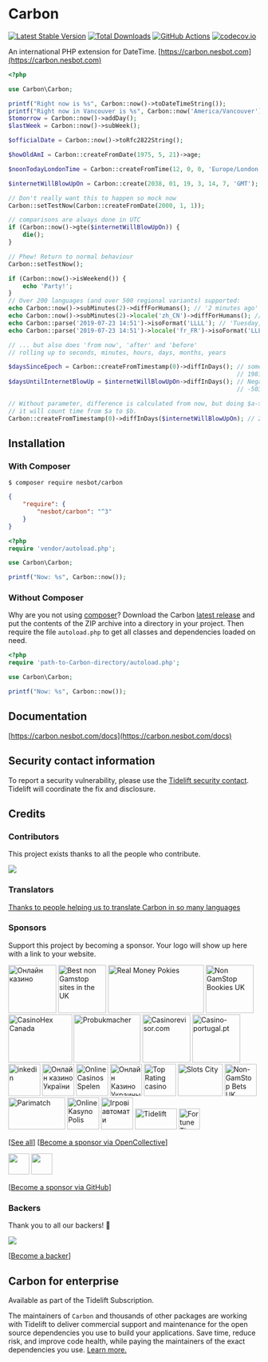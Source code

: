 # Carbon

[![Latest Stable Version](https://img.shields.io/packagist/v/nesbot/carbon.svg?style=flat-square)](https://packagist.org/packages/nesbot/carbon)
[![Total Downloads](https://img.shields.io/packagist/dt/nesbot/carbon.svg?style=flat-square)](https://packagist.org/packages/nesbot/carbon)
[![GitHub Actions](https://img.shields.io/endpoint.svg?url=https%3A%2F%2Factions-badge.atrox.dev%2Fbriannesbitt%2FCarbon%2Fbadge&style=flat-square&label=Build&logo=none)](https://github.com/briannesbitt/Carbon/actions)
[![codecov.io](https://img.shields.io/codecov/c/github/briannesbitt/Carbon.svg?style=flat-square)](https://codecov.io/github/briannesbitt/Carbon?branch=master)

An international PHP extension for DateTime. [https://carbon.nesbot.com](https://carbon.nesbot.com)

```php
<?php

use Carbon\Carbon;

printf("Right now is %s", Carbon::now()->toDateTimeString());
printf("Right now in Vancouver is %s", Carbon::now('America/Vancouver'));  //implicit __toString()
$tomorrow = Carbon::now()->addDay();
$lastWeek = Carbon::now()->subWeek();

$officialDate = Carbon::now()->toRfc2822String();

$howOldAmI = Carbon::createFromDate(1975, 5, 21)->age;

$noonTodayLondonTime = Carbon::createFromTime(12, 0, 0, 'Europe/London');

$internetWillBlowUpOn = Carbon::create(2038, 01, 19, 3, 14, 7, 'GMT');

// Don't really want this to happen so mock now
Carbon::setTestNow(Carbon::createFromDate(2000, 1, 1));

// comparisons are always done in UTC
if (Carbon::now()->gte($internetWillBlowUpOn)) {
    die();
}

// Phew! Return to normal behaviour
Carbon::setTestNow();

if (Carbon::now()->isWeekend()) {
    echo 'Party!';
}
// Over 200 languages (and over 500 regional variants) supported:
echo Carbon::now()->subMinutes(2)->diffForHumans(); // '2 minutes ago'
echo Carbon::now()->subMinutes(2)->locale('zh_CN')->diffForHumans(); // '2分钟前'
echo Carbon::parse('2019-07-23 14:51')->isoFormat('LLLL'); // 'Tuesday, July 23, 2019 2:51 PM'
echo Carbon::parse('2019-07-23 14:51')->locale('fr_FR')->isoFormat('LLLL'); // 'mardi 23 juillet 2019 14:51'

// ... but also does 'from now', 'after' and 'before'
// rolling up to seconds, minutes, hours, days, months, years

$daysSinceEpoch = Carbon::createFromTimestamp(0)->diffInDays(); // something such as:
                                                                // 19817.6771
$daysUntilInternetBlowUp = $internetWillBlowUpOn->diffInDays(); // Negative value since it's in the future:
                                                                // -5037.4560

// Without parameter, difference is calculated from now, but doing $a->diff($b)
// it will count time from $a to $b.
Carbon::createFromTimestamp(0)->diffInDays($internetWillBlowUpOn); // 24855.1348
```

## Installation

### With Composer

```
$ composer require nesbot/carbon
```

```json
{
    "require": {
        "nesbot/carbon": "^3"
    }
}
```

```php
<?php
require 'vendor/autoload.php';

use Carbon\Carbon;

printf("Now: %s", Carbon::now());
```

### Without Composer

Why are you not using [composer](https://getcomposer.org/)? Download the Carbon [latest release](https://github.com/briannesbitt/Carbon/releases) and put the contents of the ZIP archive into a directory in your project. Then require the file `autoload.php` to get all classes and dependencies loaded on need.

```php
<?php
require 'path-to-Carbon-directory/autoload.php';

use Carbon\Carbon;

printf("Now: %s", Carbon::now());
```

## Documentation

[https://carbon.nesbot.com/docs](https://carbon.nesbot.com/docs)

## Security contact information

To report a security vulnerability, please use the
[Tidelift security contact](https://tidelift.com/security).
Tidelift will coordinate the fix and disclosure.

## Credits

### Contributors

This project exists thanks to all the people who contribute. 

<a href="https://github.com/briannesbitt/Carbon/graphs/contributors" target="_blank"><img src="https://opencollective.com/Carbon/contributors.svg?width=890&button=false" /></a>

### Translators

[Thanks to people helping us to translate Carbon in so many languages](https://carbon.nesbot.com/contribute/translators/)

### Sponsors

Support this project by becoming a sponsor. Your logo will show up here with a link to your website.

<!-- <open-collective-sponsors> -->
<a title="Онлайн казино 777 Україна" href="https://777.ua/?utm_source=opencollective&amp;utm_medium=github&amp;utm_campaign=Carbon" target="_blank"><img alt="Онлайн казино" src="https://opencollective-production.s3.us-west-1.amazonaws.com/account-avatar/7e572d50-1ce8-4d69-ae12-86cc80371373/ok-ua-777.png" width="96" height="96"></a>
<a title="Best non Gamstop sites in the UK" href="https://nongamstopcasinos.net/gb/?utm_source=opencollective&amp;utm_medium=github&amp;utm_campaign=Carbon" target="_blank"><img alt="Best non Gamstop sites in the UK" src="https://opencollective-production.s3.us-west-1.amazonaws.com/account-avatar/34e340b8-e1de-4932-8a76-1b3ce2ec7ee8/logo_white%20bg%20(8).png" width="96" height="96"></a>
<a title="Real Money Pokies" href="https://onlinecasinoskiwi.co.nz/real-money-pokies/?utm_source=opencollective&amp;utm_medium=github&amp;utm_campaign=Carbon" target="_blank"><img alt="Real Money Pokies" src="https://opencollective-production.s3.us-west-1.amazonaws.com/account-avatar/42f8f58b-ddee-4b58-a86d-eb29e3e4e401/onlinecasinoskiwi_logo%20(2).jpg" width="192" height="96"></a>
<a title="Non GamStop Bookies UK" href="https://nongamstopbookiesuk.com/?utm_source=opencollective&amp;utm_medium=github&amp;utm_campaign=Carbon" target="_blank"><img alt="Non GamStop Bookies UK" src="https://opencollective-production.s3.us-west-1.amazonaws.com/account-avatar/43c5561c-8907-4ef7-a4ee-c6da054788b8/logo-site%20(3).jpg" width="96" height="96"></a>
<a title="#1 Guide To Online Gambling In Canada" href="https://casinohex.org/canada/?utm_source=opencollective&amp;utm_medium=github&amp;utm_campaign=Carbon" target="_blank"><img alt="CasinoHex Canada" src="https://opencollective-production.s3.us-west-1.amazonaws.com/79fdbcc0-a997-11eb-abbc-25e48b63c6dc.jpg" width="127.5" height="96"></a>
<a title="Znajdź najlepsze zakłady bukmacherskie w Polsce w 2023 roku. Probukmacher.pl to Twoje kompendium wiedzy na temat bukmacherów!" href="https://www.probukmacher.pl?utm_source=opencollective&amp;utm_medium=github&amp;utm_campaign=Carbon" target="_blank"><img alt="Probukmacher" src="https://opencollective-production.s3.us-west-1.amazonaws.com/account-avatar/caf50271-4560-4ffe-a434-ea15239168db/Screenshot_1.png" width="133.5" height="96"></a>
<a title="Сasinorevisor.com" href="https://casinorevisor.com/?utm_source=opencollective&amp;utm_medium=github&amp;utm_campaign=Carbon" target="_blank"><img alt="Сasinorevisor.com" src="https://opencollective-production.s3.us-west-1.amazonaws.com/account-avatar/a69e1789-9f2f-4b24-8b85-c1d4fcecde2f/200x200_white_bg%201.png" width="96" height="96"></a>
<a title="Casino-portugal.pt" href="https://casino-portugal.pt/?utm_source=opencollective&amp;utm_medium=github&amp;utm_campaign=Carbon" target="_blank"><img alt="Casino-portugal.pt" src="https://logo.clearbit.com/casino-portugal.pt" width="96" height="96"></a>
<a title="inkedin" href="https://inkedin.com?utm_source=opencollective&amp;utm_medium=github&amp;utm_campaign=Carbon" target="_blank"><img alt="inkedin" src="https://logo.clearbit.com/inkedin.com" width="64" height="64"></a>
<a title="Актуальний та повносправний рейтинг онлайн казино України, ґрунтований на відгуках реальних гравців." href="https://uk.onlinecasino.in.ua/?utm_source=opencollective&amp;utm_medium=github&amp;utm_campaign=Carbon" target="_blank"><img alt="Онлайн казино України" src="https://opencollective-production.s3.us-west-1.amazonaws.com/c0b4b090-eef8-11ec-9cb7-0527a205b226.png" width="64" height="64"></a>
<a title="OnlineCasinosSpelen" href="https://onlinecasinosspelen.com?utm_source=opencollective&amp;utm_medium=github&amp;utm_campaign=Carbon" target="_blank"><img alt="OnlineCasinosSpelen" src="https://logo.clearbit.com/onlinecasinosspelen.com" width="64" height="64"></a>
<a title="Актуальний топ-рейтинг українських онлайн казино на гривні! Щоденне оновлення топу та унікальна система ранжування, основана на відгуках гравців!" href="https://onlinecasino.in.ua/?utm_source=opencollective&amp;utm_medium=github&amp;utm_campaign=Carbon" target="_blank"><img alt="Онлайн Казино Украины" src="https://opencollective-production.s3.us-west-1.amazonaws.com/8fdd8aa0-e273-11ec-a95e-d38fd331cabf.png" width="64" height="64"></a>
<a title="TopRating.casino ➢ Путеводитель по онлайн-казино в Украине" href="https://toprating.casino/?utm_source=opencollective&amp;utm_medium=github&amp;utm_campaign=Carbon" target="_blank"><img alt="Top Rating casino" src="https://opencollective-production.s3.us-west-1.amazonaws.com/account-avatar/fec14fc4-85b1-4fdc-971e-e8aabfc60926/toprating%20logo.jpg" width="64" height="64"></a>
<a title="Slots City® ➢ Лучшее лицензионно казино онлайн и оффлайн на гривны в Украине. 【 Более1500 игровых автоматов и слотов】✅ Официально и Безопасно" href="https://slotscity.ua/?utm_source=opencollective&amp;utm_medium=github&amp;utm_campaign=Carbon" target="_blank"><img alt="Slots City" src="https://opencollective-production.s3.us-west-1.amazonaws.com/d7e298c0-7abe-11ed-8553-230872f5e54d.png" width="90" height="64"></a>
<a title="Entertainment" href="https://www.nongamstopbets.com/casinos-not-on-gamstop/?utm_source=opencollective&amp;utm_medium=github&amp;utm_campaign=Carbon" target="_blank"><img alt="Non-GamStop Bets UK" src="https://logo.clearbit.com/nongamstopbets.com" width="64" height="64"></a>
<a title="Parimatch" href="https://parimattchbr.com/?utm_source=opencollective&amp;utm_medium=github&amp;utm_campaign=Carbon" target="_blank"><img alt="Parimatch" src="https://opencollective-production.s3.us-west-1.amazonaws.com/account-avatar/d3d74dd5-49a3-4306-b99e-7445b78a4243/parimatch_-_hero_-_white.png" width="114" height="64"></a>
<a title="Porównanie kasyn online w Polsce. Darmowe automaty online." href="https://onlinekasyno-polis.pl/" target="_blank"><img alt="Online Kasyno Polis" src="https://opencollective-production.s3.us-west-1.amazonaws.com/account-avatar/12fe53d4-b2e4-4601-b9ea-7b652c414a38/274px%20274px-2.png" width="64" height="64"></a>
<a title="Gives a fun for our users" href="https://slotoking.ua/games/all-slots/?utm_source=opencollective&amp;utm_medium=github&amp;utm_campaign=Carbon" target="_blank"><img alt="Ігрові автомати" src="https://opencollective-production.s3.us-west-1.amazonaws.com/account-avatar/94601d07-3205-4c60-9c2d-9b8194dbefb7/skg-blue.png" width="64" height="64"></a>
<a title="Get professional support for Carbon" href="https://tidelift.com/subscription/pkg/packagist-nesbot-carbon?utm_source=packagist-nesbot-carbon&amp;utm_medium=referral&amp;utm_campaign=docs" target="_blank"><img alt="Tidelift" src="https://carbon.nesbot.com/tidelift-brand.png" width="84" height="42"></a>
<a title="Fortune Tiger" href="https://fortune-tiger-br.com/?utm_source=opencollective&amp;utm_medium=github&amp;utm_campaign=Carbon" target="_blank"><img alt="Fortune Tiger" src="https://opencollective-production.s3.us-west-1.amazonaws.com/account-avatar/88904f4a-f997-49e8-8fd4-5068acc85a98/fortune-tiger-slot-281-img-2.webp" width="42" height="42"></a><!-- </open-collective-sponsors> -->

[[See all](https://carbon.nesbot.com/#sponsors)]
[[Become a sponsor via OpenCollective](https://opencollective.com/Carbon#sponsor)]

<a href="https://github.com/getsentry" target="_blank"><img src="https://avatars.githubusercontent.com/u/1396951?s=128&v=4" width="42" height="42"></a>
<a href="https://github.com/codecov" target="_blank"><img src="https://avatars.githubusercontent.com/u/8226205?s=128&v=4" width="42" height="42"></a>

[[Become a sponsor via GitHub](https://github.com/sponsors/kylekatarnls)]

### Backers

Thank you to all our backers! 🙏

<a href="https://opencollective.com/Carbon#backers" target="_blank"><img src="https://opencollective.com/Carbon/backers.svg?width=890&version=2023-06-08-07-12"></a>

[[Become a backer](https://opencollective.com/Carbon#backer)]

## Carbon for enterprise

Available as part of the Tidelift Subscription.

The maintainers of ``Carbon`` and thousands of other packages are working with Tidelift to deliver commercial support and maintenance for the open source dependencies you use to build your applications. Save time, reduce risk, and improve code health, while paying the maintainers of the exact dependencies you use. [Learn more.](https://tidelift.com/subscription/pkg/packagist-nesbot-carbon?utm_source=packagist-nesbot-carbon&utm_medium=referral&utm_campaign=enterprise&utm_term=repo)
